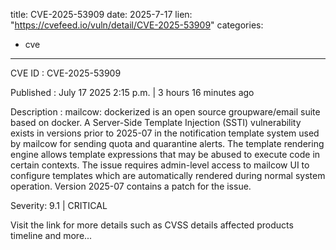  
title: CVE-2025-53909
date: 2025-7-17
lien: "https://cvefeed.io/vuln/detail/CVE-2025-53909"
categories:
  - cve
---

CVE ID : CVE-2025-53909

Published :  July 17
2025
2:15 p.m. | 3 hours
16 minutes ago

Description : mailcow: dockerized is an open source groupware/email suite based on docker. A Server-Side Template Injection (SSTI) vulnerability exists in versions prior to 2025-07 in the notification template system used by mailcow for sending quota and quarantine alerts. The template rendering engine allows template expressions that may be abused to execute code in certain contexts. The issue requires admin-level access to mailcow UI to configure templates
which are automatically rendered during normal system operation. Version 2025-07 contains a patch for the issue.

Severity: 9.1 | CRITICAL

Visit the link for more details
such as CVSS details
affected products
timeline
and more...

